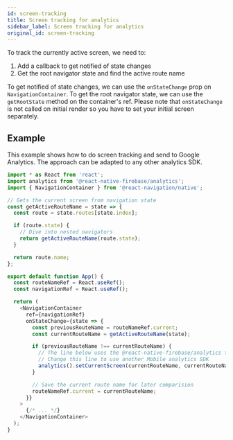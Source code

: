 ```yaml
---
id: screen-tracking
title: Screen tracking for analytics
sidebar_label: Screen tracking for analytics
original_id: screen-tracking
---
```


To track the currently active screen, we need to:

1. Add a callback to get notified of state changes
2. Get the root navigator state and find the active route name

To get notified of state changes, we can use the `onStateChange` prop on `NavigationContainer`. To get the root navigator state, we can use the `getRootState` method on the container's ref. Please note that `onStateChange` is not called on initial render so you have to set your initial screen separately.

## Example

This example shows how to do screen tracking and send to Google Analytics. The approach can be adapted to any other analytics SDK.

 <samp id="screen-tracking-for-analytics" />

```js
import * as React from 'react';
import analytics from '@react-native-firebase/analytics';
import { NavigationContainer } from '@react-navigation/native';

// Gets the current screen from navigation state
const getActiveRouteName = state => {
  const route = state.routes[state.index];

  if (route.state) {
    // Dive into nested navigators
    return getActiveRouteName(route.state);
  }

  return route.name;
};

export default function App() {
  const routeNameRef = React.useRef();
  const navigationRef = React.useRef();

  return (
    <NavigationContainer
      ref={navigationRef}
      onStateChange={state => {
        const previousRouteName = routeNameRef.current;
        const currentRouteName = getActiveRouteName(state);

        if (previousRouteName !== currentRouteName) {
          // The line below uses the @react-native-firebase/analytics tracker
          // Change this line to use another Mobile analytics SDK
          analytics().setCurrentScreen(currentRouteName, currentRouteName);
        }

        // Save the current route name for later comparision
        routeNameRef.current = currentRouteName;
      }}
    >
      {/* ... */}
    </NavigationContainer>
  );
}
```
